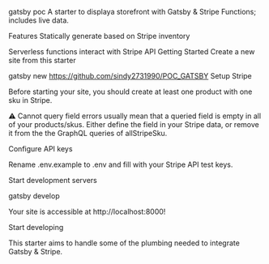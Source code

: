 gatsby poc
A starter to displaya storefront with Gatsby & Stripe Functions; includes live data.

Features
Statically generate based on Stripe inventory

Serverless functions interact with Stripe API
Getting Started
Create a new site from this starter

gatsby new <project-name> https://github.com/sindy2731990/POC_GATSBY
Setup Stripe
  
Before starting your site, you should create at least one product with one sku in Stripe.

:warning: Cannot query field errors usually mean that a queried field is empty in all of your products/skus. Either define the field in your Stripe data, or remove it from the the GraphQL queries of allStripeSku.

Configure API keys

Rename .env.example to .env and fill with your Stripe API test keys. 

Start development servers

gatsby develop


Your site is accessible at http://localhost:8000!



Start developing

This starter aims to handle some of the plumbing needed to integrate Gatsby & Stripe.

